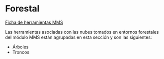 # Forestal

[Ficha de herramientas MMS](../fichas-de-herramientas/ficha-de-herramientas-mms.md)

Las herramientas asociadas con las nubes tomados en entornos forestales del módulo MMS están agrupadas en esta sección y son las siguientes:

* Árboles
* Troncos

